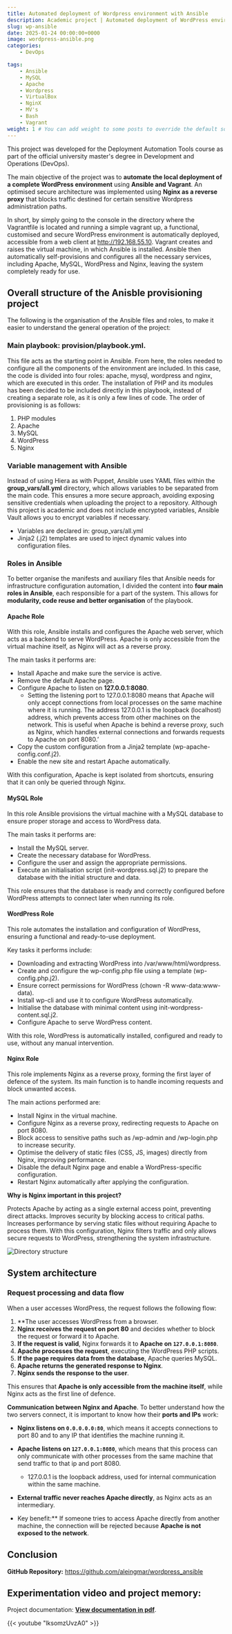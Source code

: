 ```yaml
---
title: Automated deployment of Wordpress environment with Ansible
description: Academic project | Automated deployment of WordPress environment using Vagrant and Ansible. Local deployment of the system implementing a reverse proxy architecture with Nginx and Apache, where traffic directed to sensitive administration paths is blocked.
slug: wp-ansible
date: 2025-01-24 00:00:00+0000
image: wordpress-ansible.png
categories:
    - DevOps

tags:
    - Ansible
    - MySQL
    - Apache
    - Wordpress
    - VirtualBox
    - NginX
    - MV's
    - Bash
    - Vagrant
weight: 1 # You can add weight to some posts to override the default sorting (date descending)
---
```


This project was developed for the Deployment Automation Tools course as part of the official university master's degree in Development and Operations (DevOps).

The main objective of the project was to **automate the local deployment of a complete WordPress environment** using **Ansible and Vagrant**. An optimised secure architecture was implemented using **Nginx as a reverse proxy** that blocks traffic destined for certain sensitive Wordpress administration paths.

In short, by simply going to the console in the directory where the Vagrantfile is located and running a simple vagrant up, a functional, customised and secure WordPress environment is automatically deployed, accessible from a web client at http://192.168.55.10. Vagrant creates and raises the virtual machine, in which Ansible is installed. Ansible then automatically self-provisions and configures all the necessary services, including Apache, MySQL, WordPress and Nginx, leaving the system completely ready for use.

## Overall structure of the Anisble provisioning project

The following is the organisation of the Ansible files and roles, to make it easier to understand the general operation of the project:

### Main playbook: provision/playbook.yml.
This file acts as the starting point in Ansible. From here, the roles needed to configure all the components of the environment are included.
In this case, the code is divided into four roles: apache, mysql, wordpress and nginx, which are executed in this order.
The installation of PHP and its modules has been decided to be included directly in this playbook, instead of creating a separate role, as it is only a few lines of code.
The order of provisioning is as follows:
1. PHP modules
2.	Apache
3. MySQL
4. WordPress
5.	Nginx

### Variable management with Ansible
Instead of using Hiera as with Puppet, Ansible uses YAML files within the **group_vars/all.yml** directory, which allows variables to be separated from the main code.
This ensures a more secure approach, avoiding exposing sensitive credentials when uploading the project to a repository. Although this project is academic and does not include encrypted variables, Ansible Vault allows you to encrypt variables if necessary.
- Variables are declared in: group_vars/all.yml
- Jinja2 (.j2) templates are used to inject dynamic values into configuration files.

### Roles in Ansible

To better organise the manifests and auxiliary files that Ansible needs for infrastructure configuration automation, I divided the content into **four main roles in Ansible**, each responsible for a part of the system. This allows for **modularity, code reuse and better organisation** of the playbook.


#### Apache Role
With this role, Ansible installs and configures the Apache web server, which acts as a backend to serve WordPress. Apache is only accessible from the virtual machine itself, as Nginx will act as a reverse proxy.

The main tasks it performs are:
- Install Apache and make sure the service is active.
- Remove the default Apache page.
- Configure Apache to listen on **127.0.0.1:8080**.
  - Setting the listening port to 127.0.0.1:8080 means that Apache will only accept connections from local processes on the same machine where it is running. The address 127.0.0.1 is the loopback (localhost) address, which prevents access from other machines on the network. This is useful when Apache is behind a reverse proxy, such as Nginx, which handles external connections and forwards requests to Apache on port 8080.’
- Copy the custom configuration from a Jinja2 template (wp-apache-config.conf.j2).
- Enable the new site and restart Apache automatically.

With this configuration, Apache is kept isolated from shortcuts, ensuring that it can only be queried through Nginx.

#### MySQL Role
In this role Ansible provisions the virtual machine with a MySQL database to ensure proper storage and access to WordPress data. 

The main tasks it performs are:
- Install the MySQL server.
- Create the necessary database for WordPress.
- Configure the user and assign the appropriate permissions.
- Execute an initialisation script (init-wordpress.sql.j2) to prepare the database with the initial structure and data.

This role ensures that the database is ready and correctly configured before WordPress attempts to connect later when running its role.

#### WordPress Role
This role automates the installation and configuration of WordPress, ensuring a functional and ready-to-use deployment.

Key tasks it performs include:
- Downloading and extracting WordPress into /var/www/html/wordpress.
- Create and configure the wp-config.php file using a template (wp-config.php.j2).
- Ensure correct permissions for WordPress (chown -R www-data:www-data).
- Install wp-cli and use it to configure WordPress automatically.
- Initialise the database with minimal content using init-wordpress-content.sql.j2.
- Configure Apache to serve WordPress content.

With this role, WordPress is automatically installed, configured and ready to use, without any manual intervention.

#### Nginx Role
This role implements Nginx as a reverse proxy, forming the first layer of defence of the system. Its main function is to handle incoming requests and block unwanted access.

The main actions performed are:
- Install Nginx in the virtual machine.
- Configure Nginx as a reverse proxy, redirecting requests to Apache on port 8080.
- Block access to sensitive paths such as /wp-admin and /wp-login.php to increase security.
- Optimise the delivery of static files (CSS, JS, images) directly from Nginx, improving performance.
- Disable the default Nginx page and enable a WordPress-specific configuration.
- Restart Nginx automatically after applying the configuration.

**Why is Nginx important in this project?**

Protects Apache by acting as a single external access point, preventing direct attacks.
Improves security by blocking access to critical paths.
Increases performance by serving static files without requiring Apache to process them.
With this configuration, Nginx filters traffic and only allows secure requests to WordPress, strengthening the system infrastructure.


![Directory structure](roles.png)


## System architecture

### **Request processing and data flow**
When a user accesses WordPress, the request follows the following flow:

1. **The user accesses WordPress from a browser.
2. **Nginx receives the request on port 80** and decides whether to block the request or forward it to Apache.
3. **If the request is valid**, Nginx forwards it to **Apache on `127.0.0.1:8080`**.
4. **Apache processes the request**, executing the WordPress PHP scripts.
5. **If the page requires data from the database**, Apache queries MySQL.
6. **Apache returns the generated response to Nginx**.
7. **Nginx sends the response to the user**.

This ensures that **Apache is only accessible from the machine itself**, while Nginx acts as the first line of defence.


**Communication between Nginx and Apache**.
To better understand how the two servers connect, it is important to know how their **ports and IPs** work:

- **Nginx listens on `0.0.0.0.0:80`**, which means it accepts connections to port 80 and to any IP that identifies the machine running it.  
- **Apache listens on `127.0.0.1:8080`**, which means that this process can only communicate with other processes from the same machine that send traffic to that ip and port 8080.  
  - 127.0.0.1 is the loopback address, used for internal communication within the same machine.  
- **External traffic never reaches Apache directly**, as Nginx acts as an intermediary.

- Key benefit:** If someone tries to access Apache directly from another machine, the connection will be rejected because **Apache is not exposed to the network**.
 
## Conclusion

**GitHub Repository:** 
https://github.com/aleingmar/wordpress_ansible


## Experimentation video and project memory:
Project documentation: [**View documentation in pdf**](/post/wordpress-ansible/Act3_Wordpress_Ansible_AlejandroIngles.pdf).

{{< youtube "lksomzUvzA0" >}}